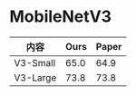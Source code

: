 # MobileNetV3

| 内容 | Ours | Paper |
| ------ | ------ | ------ |
| V3-Small | 65.0 |64.9 |
| V3-Large | 73.8 |73.8 |
